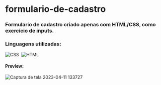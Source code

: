 # formulario-de-cadastro
### Formulario de cadastro criado apenas com HTML/CSS, como exercício de inputs.
### Linguagens utilizadas:

![CSS](https://img.shields.io/badge/-CSS-0D1117?style=for-the-badge&logo=CSS3&logoColor=1572B6&labelColor=0D1117)&nbsp;
![HTML](https://img.shields.io/badge/-HTML-0D1117?style=for-the-badge&logo=HTML5&labelColor=0D1117)&nbsp;

#### Preview:
![Captura de tela 2023-04-11 133727](https://user-images.githubusercontent.com/126510263/231255900-5ac90ebe-c987-4a70-a907-5231f39cdd55.png)
